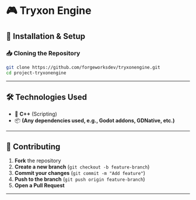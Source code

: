 # 🎮 Tryxon Engine 

<!-- 
### 🏗️ Description  


### 🚀 Features  
- ✅ Feature 1  
- ✅ Feature 2  
- ✅ Feature 3  



### 🎥 Demo (Optional)  
 

### 📷 Screenshots  
 

---

-->

## 🔧 Installation & Setup  

### 📥 Cloning the Repository  
```sh
git clone https://github.com/forgeworksdev/tryxonengine.git
cd project-tryxonengine
```
<!--
### 🎮 Running the Project in Godot  
1. Open **Godot 4.3+**  
2. Click **Import Project**  
3. Select the `project.godot` file in the repository  
4. Click **Run**  
 -->
---

## 🛠️ Technologies Used  
- 🎨 **C++** (Scripting)  
- 📦 **(Any dependencies used, e.g., Godot addons, GDNative, etc.)**  

---

## 🤝 Contributing  
1. **Fork** the repository  
2. **Create a new branch** (`git checkout -b feature-branch`)  
3. **Commit your changes** (`git commit -m "Add feature"`)  
4. **Push to the branch** (`git push origin feature-branch`)  
5. **Open a Pull Request**  

---
<!-- 
## 📝 License  
This project is licensed under the **MIT License** – see the [LICENSE](LICENSE) file for details.  

---

## 📜 Creative Commons Attribution 4.0 International (CC BY 4.0)  

**Copyright © [YEAR] [Your Name or Organization]**  

This work is licensed under the **Creative Commons Attribution 4.0 International License**.  

You are free to:  
- **Share** – copy and redistribute the material in any medium or format.  
- **Adapt** – remix, transform, and build upon the material for any purpose, even commercially.  

Under the following terms:  
- **Attribution** – You must give appropriate credit, provide a link to the license, and indicate if changes were made.  
- **No additional restrictions** – You may not apply legal terms or technological measures that legally restrict others from doing anything the license permits.  

### 📌 Full License Text  
The full license text is available at:  
🔗 [https://creativecommons.org/licenses/by/4.0/legalcode](https://creativecommons.org/licenses/by/4.0/legalcode)  

-->
